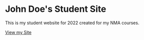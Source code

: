 # John Doe's Student Site

This is my student website for 2022 created for my NMA courses.

[View my Site](https://johndoenma.github.io/studentsite/)
